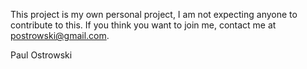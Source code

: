 This project is my own personal project, I am not expecting anyone to contribute to this.
If you think you want to join me, contact me at postrowski@gmail.com.

Paul Ostrowski
